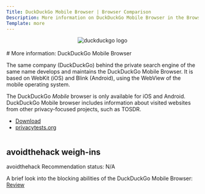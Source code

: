 ```yaml
---
Title: DuckDuckGo Mobile Browser | Browser Comparison
Description: More information on DuckDuckGo Mobile Browser in the Browser Comparison Tool
Template: more
---
```


<center><img src="%assets_url%/logos/duckduckgologo.png" alt="duckduckgo logo" class="browser-img"></center>

<br>
<div class="column" markdown="1">
# More information: DuckDuckGo Mobile Browser

The same company (DuckDuckGo) behind the private search engine of the same name develops and maintains the DuckDuckGo Mobile Browser. It is based on WebKit (iOS) and Blink (Android), using the WebView of the mobile operating system.

The DuckDuckGo _Mobile_ browser is only available for iOS and Android. DuckDuckGo Mobile browser includes information about visited websites from other privacy-focused projects, such as TOSDR.

* [Download](https://duckduckgo.com/app)
* [privacytests.org](https://privacytests.org)
</div>

<div class="column" markdown="1">
<div class="card" markdown="1">

## avoidthehack weigh-ins

avoidthehack Recommendation status: N/A

A brief look into the blocking abilities of the DuckDuckGo Mobile Browser: <a class="button" href="https://avoidthehack.com/review-duckduckgo-mobile-browser"> Review </a>

</div>
</div>
</div>

